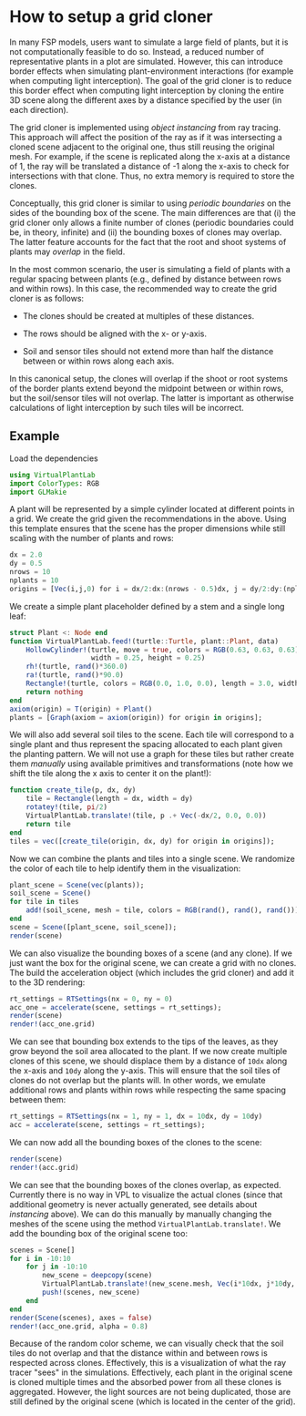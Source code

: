 # How to setup a grid cloner

In many FSP models, users want to simulate a large field of plants, but it is not computationally
feasible to do so. Instead, a reduced number of representative plants in a plot are simulated.
However, this can introduce border effects when simulating plant-environment interactions (for
example when computing light interception). The goal of the grid cloner is to reduce this
border effect when computing light interception by cloning the entire 3D scene along the
different axes by a distance specified by the user (in each direction).

The grid cloner is implemented using *object instancing* from ray tracing. This approach will
affect the position of the ray as if it was intersecting a cloned scene adjacent to the
original one, thus still reusing the original mesh. For example, if the scene is replicated
along the x-axis at a distance of 1, the ray will be translated a distance of -1 along the
x-axis to check for intersections with that clone. Thus, no extra memory is required to
store the clones.

Conceptually, this grid cloner is similar to using *periodic boundaries* on the sides of the
bounding box of the scene. The main differences are that (i) the grid cloner only allows a
finite number of clones (periodic boundaries could be, in theory, infinite) and (ii) the
bounding boxes of clones may overlap. The latter feature accounts for the fact that the
root and shoot systems of plants may *overlap* in the field.

In the most common scenario, the user is simulating a field of plants with a regular spacing
between plants (e.g., defined by distance between rows and within rows). In this case, the
recommended way to create the grid cloner is as follows:

- The clones should be created at multiples of these distances.

- The rows should be aligned with the x- or y-axis.

- Soil and sensor tiles should not extend more than half the distance between or within rows along each axis.

In this canonical setup, the clones will overlap if the shoot or root systems of the border
plants extend beyond the midpoint between or within rows, but the soil/sensor tiles will not
overlap. The latter is important as otherwise calculations of light interception by such tiles
will be incorrect.

## Example

Load the dependencies

```julia
using VirtualPlantLab
import ColorTypes: RGB
import GLMakie
```

A plant will be represented by a simple cylinder located at different points in a grid. We
create the grid given the recommendations in the above. Using this template ensures that
the scene has the proper dimensions while still scaling with the number of plants and rows:

```julia
dx = 2.0
dy = 0.5
nrows = 10
nplants = 10
origins = [Vec(i,j,0) for i = dx/2:dx:(nrows - 0.5)dx, j = dy/2:dy:(nplants - 0.5)dy];
```

We create a simple plant placeholder defined by a stem and a single long leaf:

```julia
struct Plant <: Node end
function VirtualPlantLab.feed!(turtle::Turtle, plant::Plant, data)
    HollowCylinder!(turtle, move = true, colors = RGB(0.63, 0.63, 0.63), length = 2.0,
                    width = 0.25, height = 0.25)
    rh!(turtle, rand()*360.0)
    ra!(turtle, rand()*90.0)
    Rectangle!(turtle, colors = RGB(0.0, 1.0, 0.0), length = 3.0, width = 0.2)
    return nothing
end
axiom(origin) = T(origin) + Plant()
plants = [Graph(axiom = axiom(origin)) for origin in origins];
```

We will also add several soil tiles to the scene. Each tile will correspond to a single plant
and thus represent the spacing allocated to each plant given the planting pattern. We will
not use a graph for these tiles but rather create them *manually* using available primitives
and transformations (note how we shift the tile along the x axis to center it on the
plant!):

```julia
function create_tile(p, dx, dy)
    tile = Rectangle(length = dx, width = dy)
    rotatey!(tile, pi/2)
    VirtualPlantLab.translate!(tile, p .+ Vec(-dx/2, 0.0, 0.0))
    return tile
end
tiles = vec([create_tile(origin, dx, dy) for origin in origins]);
```

Now we can combine the plants and tiles into a single scene. We randomize the color of each
tile to help identify them in the visualization:

```julia
plant_scene = Scene(vec(plants));
soil_scene = Scene()
for tile in tiles
    add!(soil_scene, mesh = tile, colors = RGB(rand(), rand(), rand()))
end
scene = Scene([plant_scene, soil_scene]);
render(scene)
```

We can also visualize the bounding boxes of a scene (and any clone). If we just want the
box for the original scene, we can create a grid with no clones. The build the acceleration
object (which includes the grid cloner) and add it to the 3D rendering:

```julia
rt_settings = RTSettings(nx = 0, ny = 0)
acc_one = accelerate(scene, settings = rt_settings);
render(scene)
render!(acc_one.grid)
```

We can see that bounding box extends to the tips of the leaves, as they grow beyond the soil
area allocated to the plant. If we now create multiple clones of this scene, we should
displace them by a distance of `10dx` along the x-axis and `10dy` along the y-axis. This
will ensure that the soil tiles of clones do not overlap but the plants will. In other words,
we emulate additional rows and plants within rows while respecting the same spacing between
them:

```julia
rt_settings = RTSettings(nx = 1, ny = 1, dx = 10dx, dy = 10dy)
acc = accelerate(scene, settings = rt_settings);
```

We can now add all the bounding boxes of the clones to the scene:

```julia
render(scene)
render!(acc.grid)
```

We can see that the bounding boxes of the clones overlap, as expected. Currently there is no
way in VPL to visualize the actual clones (since that additional geometry is never actually
generated, see details about *instancing* above). We can do this manually by manually changing
the meshes of the scene using the method `VirtualPlantLab.translate!`. We add the bounding
box of the original scene too:

```julia
scenes = Scene[]
for i in -10:10
    for j in -10:10
        new_scene = deepcopy(scene)
        VirtualPlantLab.translate!(new_scene.mesh, Vec(i*10dx, j*10dy, 0.0))
        push!(scenes, new_scene)
    end
end
render(Scene(scenes), axes = false)
render!(acc_one.grid, alpha = 0.8)
```

Because of the random color scheme, we can visually check that the soil tiles do not
overlap and that the distance within and between rows is respected across clones. Effectively,
this is a visualization of what the ray tracer "sees" in the simulations. Effectively, each
plant in the original scene is cloned multiple times and the absorbed power from all these
clones is aggregated. However, the light sources are not being duplicated, those are still
defined by the original scene (which is located in the center of the grid).
